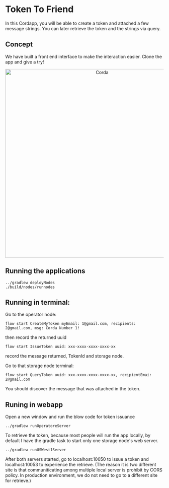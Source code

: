 # Token To Friend
In this Cordapp, you will be able to create a token and attached a few message strings. You can later retrieve the token and the strings via query. 

## Concept
We have built a front end interface to make the interaction easier. Clone the app and give a try! 
<p align="center">
  <img src="./diagram.png" alt="Corda" width="600">
</p>
 
 
 ## Running the applications 
 ```
 ../gradlew deployNodes
 ./build/nodes/runnodes
 ```
 
 ## Running in terminal: 
 Go to the operator node: 
 ```
 flow start CreateMyToken myEmail: 1@gmail.com, recipients: 2@gmail.com, msg: Corda Number 1! 

 ```
 then record the returned uuid
 ```
 flow start IssueToken uuid: xxx-xxxx-xxxx-xxxx-xx
 ```
 record the message returned, TokenId and storage node.
 
 Go to that storage node terminal: 
 ```
 flow start QueryToken uuid: xxx-xxxx-xxxx-xxxx-xx, recipientEmai: 2@gmail.com
 ```
 
You should discover the message that was attached in the token. 

## Runing in webapp
Open a new window and run the blow code for token issuance
```
../gradlew runOperatoreServer
```
To retrieve the token, because most people will run the app locally, by default I have the gradle task to start only one storage node's web server. 
```
../gradlew runUSWest1Server
```
After both servers started, go to localhost:10050 to issue a token and localhost:10053 to experience the retrieve. (The reason it is two different site is that communiticating among multiple local server is prohibit by CORS policy. In production environment, we do not need to go to a different site for retrieve.)





